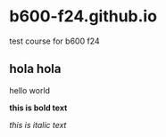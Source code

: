 # b600-f24.github.io
test course for b600 f24

## hola hola
hello world

**this is bold text**

*this is italic text*
